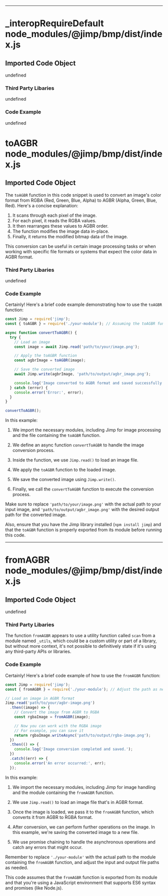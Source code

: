 

  

  

  

  
---
# _interopRequireDefault node_modules/@jimp/bmp/dist/index.js
## Imported Code Object
undefined

### Third Party Libaries

undefined

### Code Example

undefined

# toAGBR node_modules/@jimp/bmp/dist/index.js
## Imported Code Object
The `toAGBR` function in this code snippet is used to convert an image's color format from RGBA (Red, Green, Blue, Alpha) to AGBR (Alpha, Green, Blue, Red). Here's a concise explanation:

1. It scans through each pixel of the image.
2. For each pixel, it reads the RGBA values.
3. It then rearranges these values to AGBR order.
4. The function modifies the image data in-place.
5. Finally, it returns the modified bitmap data of the image.

This conversion can be useful in certain image processing tasks or when working with specific file formats or systems that expect the color data in AGBR format.

### Third Party Libaries

undefined

### Code Example

Certainly! Here's a brief code example demonstrating how to use the `toAGBR` function:

```javascript
const Jimp = require('jimp');
const { toAGBR } = require('./your-module'); // Assuming the toAGBR function is in a separate file

async function convertToAGBR() {
  try {
    // Load an image
    const image = await Jimp.read('path/to/your/image.png');

    // Apply the toAGBR function
    const agbrImage = toAGBR(image);

    // Save the converted image
    await Jimp.write(agbrImage, 'path/to/output/agbr_image.png');

    console.log('Image converted to AGBR format and saved successfully.');
  } catch (error) {
    console.error('Error:', error);
  }
}

convertToAGBR();
```

In this example:

1. We import the necessary modules, including Jimp for image processing and the file containing the `toAGBR` function.

2. We define an async function `convertToAGBR` to handle the image conversion process.

3. Inside the function, we use `Jimp.read()` to load an image file.

4. We apply the `toAGBR` function to the loaded image.

5. We save the converted image using `Jimp.write()`.

6. Finally, we call the `convertToAGBR` function to execute the conversion process.

Make sure to replace `'path/to/your/image.png'` with the actual path to your input image, and `'path/to/output/agbr_image.png'` with the desired output path for the converted image.

Also, ensure that you have the Jimp library installed (`npm install jimp`) and that the `toAGBR` function is properly exported from its module before running this code.

---
# fromAGBR node_modules/@jimp/bmp/dist/index.js
## Imported Code Object
undefined

### Third Party Libaries

The function `fromAGBR` appears to use a utility function called `scan` from a module named `_utils`, which could be a custom utility or part of a library, but without more context, it's not possible to definitively state if it's using any third-party APIs or libraries.

### Code Example

Certainly! Here's a brief code example of how to use the `fromAGBR` function:

```javascript
const Jimp = require('jimp');
const { fromAGBR } = require('./your-module'); // Adjust the path as needed

// Load an image in AGBR format
Jimp.read('path/to/your/agbr-image.png')
  .then((image) => {
    // Convert the image from AGBR to RGBA
    const rgbaImage = fromAGBR(image);

    // Now you can work with the RGBA image
    // For example, you can save it
    return rgbaImage.writeAsync('path/to/output/rgba-image.png');
  })
  .then(() => {
    console.log('Image conversion completed and saved.');
  })
  .catch((err) => {
    console.error('An error occurred:', err);
  });
```

In this example:

1. We import the necessary modules, including Jimp for image handling and the module containing the `fromAGBR` function.

2. We use `Jimp.read()` to load an image file that's in AGBR format.

3. Once the image is loaded, we pass it to the `fromAGBR` function, which converts it from AGBR to RGBA format.

4. After conversion, we can perform further operations on the image. In this example, we're saving the converted image to a new file.

5. We use promise chaining to handle the asynchronous operations and catch any errors that might occur.

Remember to replace `'./your-module'` with the actual path to the module containing the `fromAGBR` function, and adjust the input and output file paths as needed.

This code assumes that the `fromAGBR` function is exported from its module and that you're using a JavaScript environment that supports ES6 syntax and promises (like Node.js).


  